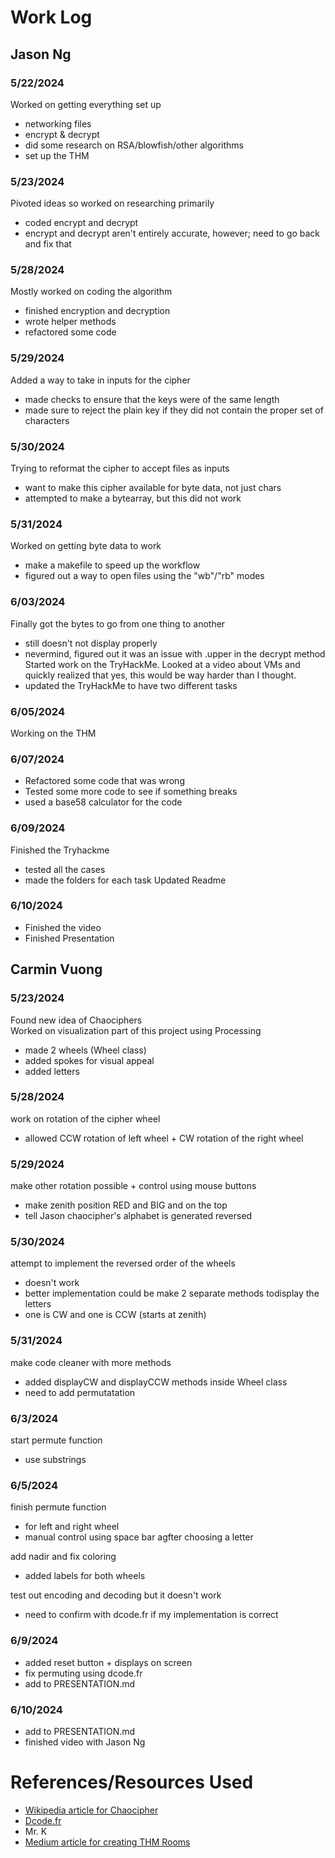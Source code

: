 # Work Log

## Jason Ng

### 5/22/2024 
Worked on getting everything set up 
- networking files
- encrypt & decrypt
- did some research on RSA/blowfish/other algorithms
- set up the THM

### 5/23/2024
Pivoted ideas so worked on researching primarily 
- coded encrypt and decrypt 
- encrypt and decrypt aren't entirely accurate, however; need to go back and fix that 

### 5/28/2024
Mostly worked on coding the algorithm
- finished encryption and decryption 
- wrote helper methods 
- refactored some code 

### 5/29/2024
Added a way to take in inputs for the cipher 
- made checks to ensure that the keys were of the same length
- made sure to reject the plain key if they did not contain the proper set of characters 

### 5/30/2024
Trying to reformat the cipher to accept files as inputs 
- want to make this cipher available for byte data, not just chars 
- attempted to make a bytearray, but this did not work

### 5/31/2024 
Worked on getting byte data to work
- make a makefile to speed up the workflow
- figured out a way to open files using the "wb"/"rb" modes

### 6/03/2024 
Finally got the bytes to go from one thing to another
- still doesn't not display properly
- nevermind, figured out it was an issue with .upper in the decrypt method
Started work on the TryHackMe. Looked at a video about VMs and quickly realized that yes, this would be way harder than I thought. 
- updated the TryHackMe to have two different tasks 

### 6/05/2024 
Working on the THM 

### 6/07/2024 
- Refactored some code that was wrong 
- Tested some more code to see if something breaks
- used a base58 calculator for the code 

### 6/09/2024
Finished the Tryhackme 
- tested all the cases 
- made the folders for each task
Updated Readme

### 6/10/2024 
- Finished the video 
- Finished Presentation 

## Carmin Vuong

### 5/23/2024
Found new idea of Chaociphers <br>
Worked on visualization part of this project using Processing
- made 2 wheels (Wheel class)
- added spokes for visual appeal
- added letters

### 5/28/2024
work on rotation of the cipher wheel
- allowed CCW rotation of left wheel + CW rotation of the right wheel


### 5/29/2024
make other rotation possible + control using mouse buttons
- make zenith position RED and BIG and on the top
- tell Jason chaocipher's alphabet is generated reversed

### 5/30/2024
attempt to implement the reversed order of the wheels
- doesn't work
- better implementation could be make 2 separate methods todisplay the letters
- one is CW and one is CCW (starts at zenith)

### 5/31/2024
make code cleaner with more methods
- added displayCW and displayCCW methods inside Wheel class
- need to add permutatation

### 6/3/2024
start permute function
- use substrings

### 6/5/2024
finish permute function
- for left and right wheel
- manual control using space bar agfter choosing a letter

add nadir and fix coloring
- added labels for both wheels

test out encoding and decoding but it doesn't work
- need to confirm with dcode.fr if my implementation is correct

### 6/9/2024
- added reset button + displays on screen
- fix permuting using dcode.fr
- add to PRESENTATION.md

### 6/10/2024
- add to PRESENTATION.md
- finished video with Jason Ng

# References/Resources Used
- [Wikipedia article for Chaocipher](https://en.wikipedia.org/wiki/Chaocipher)
- [Dcode.fr](https://www.dcode.fr/chao-cipher)
- Mr. K
- [Medium article for creating THM Rooms](https://medium.com/@cykn0x/so-you-wanna-create-a-room-on-tryhackme-95e6c64543ca)
